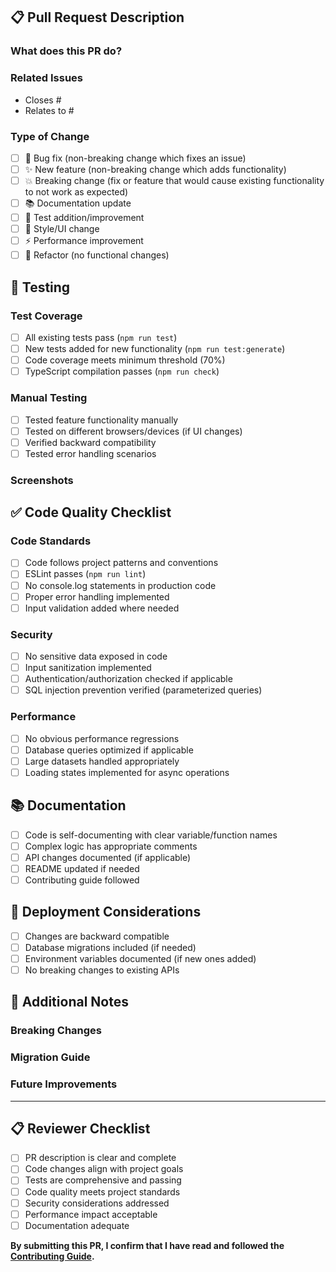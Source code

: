 ## 📋 Pull Request Description

### What does this PR do?

<!-- Provide a clear and concise description of the changes -->

### Related Issues

<!-- Link to related issues using "Closes #123" or "Relates to #123" -->
- Closes #
- Relates to #

### Type of Change

<!-- Mark the type of change with an "x" -->

- [ ] 🐛 Bug fix (non-breaking change which fixes an issue)
- [ ] ✨ New feature (non-breaking change which adds functionality)
- [ ] 💥 Breaking change (fix or feature that would cause existing functionality to not work as expected)
- [ ] 📚 Documentation update
- [ ] 🧪 Test addition/improvement
- [ ] 🎨 Style/UI change
- [ ] ⚡ Performance improvement
- [ ] 🔧 Refactor (no functional changes)

## 🧪 Testing

### Test Coverage

- [ ] All existing tests pass (`npm run test`)
- [ ] New tests added for new functionality (`npm run test:generate`)
- [ ] Code coverage meets minimum threshold (70%)
- [ ] TypeScript compilation passes (`npm run check`)

### Manual Testing

<!-- Describe how you tested these changes -->

- [ ] Tested feature functionality manually
- [ ] Tested on different browsers/devices (if UI changes)
- [ ] Verified backward compatibility
- [ ] Tested error handling scenarios

### Screenshots

<!-- Add screenshots for UI changes -->

## ✅ Code Quality Checklist

### Code Standards

- [ ] Code follows project patterns and conventions
- [ ] ESLint passes (`npm run lint`)
- [ ] No console.log statements in production code
- [ ] Proper error handling implemented
- [ ] Input validation added where needed

### Security

- [ ] No sensitive data exposed in code
- [ ] Input sanitization implemented
- [ ] Authentication/authorization checked if applicable
- [ ] SQL injection prevention verified (parameterized queries)

### Performance

- [ ] No obvious performance regressions
- [ ] Database queries optimized if applicable
- [ ] Large datasets handled appropriately
- [ ] Loading states implemented for async operations

## 📚 Documentation

- [ ] Code is self-documenting with clear variable/function names
- [ ] Complex logic has appropriate comments
- [ ] API changes documented (if applicable)
- [ ] README updated if needed
- [ ] Contributing guide followed

## 🔄 Deployment Considerations

- [ ] Changes are backward compatible
- [ ] Database migrations included (if needed)
- [ ] Environment variables documented (if new ones added)
- [ ] No breaking changes to existing APIs

## 📝 Additional Notes

<!-- Any additional information about this PR -->

### Breaking Changes

<!-- If this PR introduces breaking changes, describe them here -->

### Migration Guide

<!-- If users need to migrate code/data, provide instructions -->

### Future Improvements

<!-- Note any follow-up work that might be needed -->

---

## 📋 Reviewer Checklist

<!-- For reviewers to complete -->

- [ ] PR description is clear and complete
- [ ] Code changes align with project goals
- [ ] Tests are comprehensive and passing
- [ ] Code quality meets project standards
- [ ] Security considerations addressed
- [ ] Performance impact acceptable
- [ ] Documentation adequate

**By submitting this PR, I confirm that I have read and followed the [Contributing Guide](../CONTRIBUTING.md).**